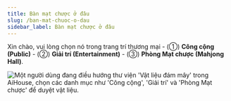 ```yaml
---
title: Bàn mạt chược ở đâu
slug: /ban-mat-chuoc-o-dau
sidebar_label: Bàn mạt chược ở đâu
---
```


Xin chào, vui lòng chọn nó trong trang trí thương mại - (①) **Công cộng (Public)** - (②) **Giải trí (Entertainment)** - (③) **Phòng Mạt chược (Mahjong Hall)**.

![Một người dùng đang điều hướng thư viện 'Vật liệu đám mây' trong AiHouse, chọn các danh mục như 'Công cộng', 'Giải trí' và 'Phòng Mạt chược' để duyệt vật liệu.](https://storage.googleapis.com/jegavn_kb/images/2f20216e-5ae7-433e-ac93-fbceb41b0ab2.png)